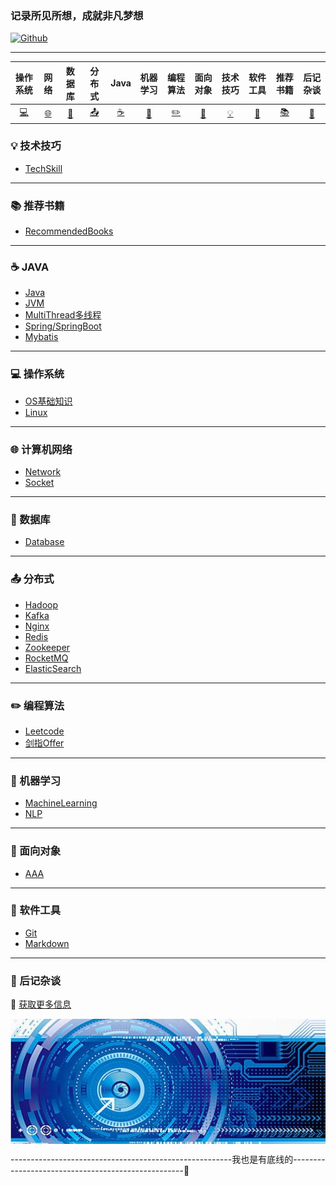 ### 记录所见所想，成就非凡梦想 

[![Github](https://img.shields.io/badge/Github-Github-red.svg)](https://github.com/pixx1225/Axing-Tech)

---
|操作系统|网络|数据库|分布式|Java|机器学习|编程算法|面向对象|技术技巧|软件工具|推荐书籍|后记杂谈|
| :------------------------: | :------------------------------: | :--------------------: | :----------------------------------: | :--------------------------------------: | :----------------------: | :----------------------: | :----------------------------------: | :------------------: | :--------------------------: | :--------------------------: | :--------------------------: |
| [:computer:](#computer-操作系统) | [:globe_with_meridians:](#globe_with_meridians-计算机网络) |  [:floppy_disk:](#floppy_disk-数据库) | [:outbox_tray:](#outbox_tray-分布式) | [:coffee:](#coffee-JAVA) | [:watermelon:](#watermelon-机器学习) | [:pencil2:](#pencil2-编程算法) | [:couple:](#couple-面向对象) | [:bulb:](#bulb-技术技巧) | [:wrench:](#wrench-软件工具) | [:books:](#books-推荐书籍) | [:memo:](#memo-后记杂谈) |



### :bulb: 技术技巧

- [TechSkill](TechSkill.md)

---

### :books: 推荐书籍

- [RecommendedBooks](RecommendedBooks.md)

---

### :coffee: JAVA

- [Java](java/Java.md)
- [JVM](java/JVM.md)
- [MultiThread多线程](java/MultiThread.md)
- [Spring/SpringBoot](java/Spring.md)
- [Mybatis](java/Mybatis.md)

---

### :computer: 操作系统

- [OS基础知识](os/OS.md)
- [Linux](os/Linux.md)

---

### :globe_with_meridians: 计算机网络

- [Network](network/Network.md)
- [Socket](network/Socket.md)

---

### :floppy_disk: 数据库

- [Database](database/Database.md)

---
### :outbox_tray: 分布式
- [Hadoop](distributed/Hadoop.md)
- [Kafka](distributed/Kafka.md)
- [Nginx](distributed/Nginx.md)
- [Redis](distributed/Redis.md)
- [Zookeeper](distributed/Zookeeper.md)
- [RocketMQ](distributed/RocketMQ.md)
- [ElasticSearch](distributed/ElasticSearch.md)
---
### :pencil2: 编程算法

- [Leetcode](algorithm/Leetcode.md)
- [剑指Offer](algorithm/剑指Offer.md)

---

### :watermelon: 机器学习

- [MachineLearning](machinelearning/MachineLearning.md)
- [NLP](machinelearning/NLP.md)

---

### :couple: 面向对象

- [AAA](database/Database.md)

---

### :wrench: 软件工具

- [Git](tools/Git.md)
- [Markdown](tools/Markdown.md)

---

### :memo: 后记杂谈





:art: [获取更多信息](www.baidu.com)

<div align=center>
    <img src="https://github.com/pixx1225/Axing-Tech/blob/master/images/Tech.png" width="600" height="200" align="center"/>
</div>



-------------------------------------------------------我也是有底线的---------------------------------------------------🔫